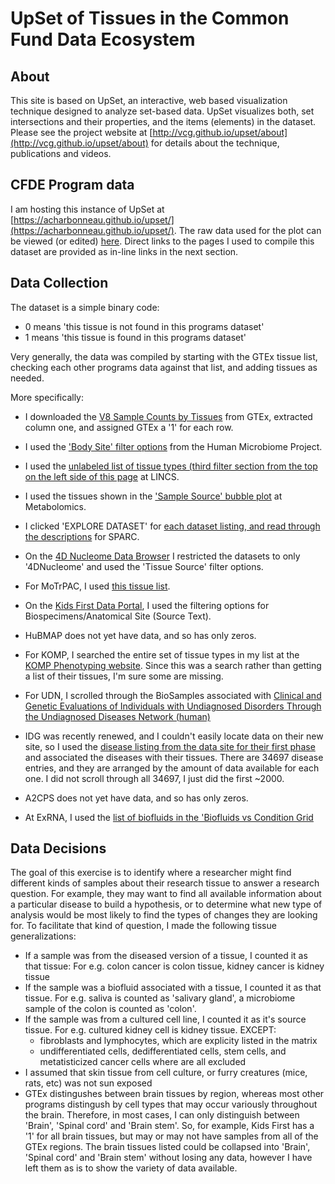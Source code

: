 # UpSet of Tissues in the Common Fund Data Ecosystem

## About

This site is based on UpSet, an interactive, web based visualization technique designed to analyze set-based data. UpSet visualizes both, set intersections and their properties, and the items (elements) in the dataset. Please see the project website at [http://vcg.github.io/upset/about](http://vcg.github.io/upset/about) for details about the technique, publications and videos.

## CFDE Program data

I am hosting this instance of UpSet at [https://acharbonneau.github.io/upset/](https://acharbonneau.github.io/upset/). The raw data used for the plot can be viewed (or edited) [here](https://github.com/ACharbonneau/upset/blob/master/data/Programs.csv). Direct links to the pages I used to compile this dataset are provided as in-line links in the next section.

## Data Collection

The dataset is a simple binary code:
- 0 means 'this tissue is not found in this programs dataset'
- 1 means 'this tissue is found in this programs dataset'

Very generally, the data was compiled by starting with the GTEx tissue list, checking each other programs data against that list, and adding tissues as needed.

More specifically:

- I downloaded the [V8 Sample Counts by Tissues](https://gtexportal.org/home/tissueSummaryPage) from GTEx, extracted column one, and assigned GTEx a '1' for each row. 

- I used the ['Body Site' filter options](https://portal.hmpdacc.org/search/s?facetTab=cases) from the Human Microbiome Project.

- I used the [unlabeled list of tissue types (third filter section from the top on the left side of this page](http://lincsportal.ccs.miami.edu/cells/#/catalog) at LINCS.

- I used the tissues shown in the ['Sample Source' bubble plot](https://www.metabolomicsworkbench.org/data/Bubble_source3.php) at Metabolomics.

- I clicked 'EXPLORE DATASET' for [each dataset listing, and read through the descriptions](https://data.sparc.science/browse/#/?searchType=datasets&searchTerms=) for SPARC.

- On the [4D Nucleome Data Browser](https://data.4dnucleome.org/browse/?award.project=4DN&experimentset_type=replicate&type=ExperimentSetReplicate) I restricted the datasets to only '4DNucleome' and used the 'Tissue Source' filter options.

- For MoTrPAC, I used [this tissue list](http://study-docs.motrpac-data.org/MoTrPAC_External_Data_Release_ReadMe.pdf).

- On the [Kids First Data Portal](https://portal.kidsfirstdrc.org/explore), I used the filtering options for Biospecimens/Anatomical Site (Source Text).

- HuBMAP does not yet have data, and so has only zeros.

- For KOMP, I searched the entire set of tissue types in my list at the [KOMP Phenotyping website](https://www.kompphenotype.org/index.php). Since this was a search rather than getting a list of their tissues, I'm sure some are missing. 

- For UDN, I scrolled through the BioSamples associated with [Clinical and Genetic Evaluations of Individuals with Undiagnosed Disorders Through the Undiagnosed Diseases Network (human)](https://www.ncbi.nlm.nih.gov/biosample?Db=biosample&DbFrom=bioproject&Cmd=Link&LinkName=bioproject_biosample&LinkReadableName=BioSample&ordinalpos=1&IdsFromResult=350184,350185)

- IDG was recently renewed, and I couldn't easily locate data on their new site, so I used the [disease listing from the data site for their first phase](https://pharos.nih.gov/diseases) and associated the diseases with their tissues. There are 34697 disease entries, and they are arranged by the amount of data available for each one. I did not scroll through all 34697, I just did the first ~2000.

- A2CPS does not yet have data, and so has only zeros. 

- At ExRNA, I used the [list of biofluids in the 'Biofluids vs Condition Grid](https://exrna-atlas.org/exat/fluidVsDis)


## Data Decisions

The goal of this exercise is to identify where a researcher might find different kinds of samples about their research tissue to answer a research question. For example, they may want to find all available information about a particular disease to build a hypothesis, or to determine what new type of analysis would be most likely to find the types of changes they are looking for. To facilitate that kind of question, I made the following tissue generalizations:

- If a sample was from the diseased version of a tissue, I counted it as that tissue: For e.g. colon cancer is colon tissue, kidney cancer is kidney tissue
- If the sample was a biofluid associated with a tissue, I counted it as that tissue. For e.g. saliva is counted as 'salivary gland', a microbiome sample of the colon is counted as 'colon'.
- If the sample was from a cultured cell line, I counted it as it's source tissue. For e.g. cultured kidney cell is kidney tissue. EXCEPT:
    - fibroblasts and lymphocytes, which are explicity listed in the matrix
    - undifferentiated cells, dedifferentiated cells, stem cells, and metatisticized cancer cells where are all excluded
- I assumed that skin tissue from cell culture, or furry creatures (mice, rats, etc) was not sun exposed
- GTEx distingushes between brain tissues by region, whereas most other programs distingush by cell types that may occur variously throughout the brain. Therefore, in most cases, I can only distinguish between 'Brain', 'Spinal cord' and 'Brain stem'. So, for example, Kids First has a '1' for all brain tissues, but may or may not have samples from all of the GTEx regions. The brain tissues listed could be collapsed into 'Brain', 'Spinal cord' and 'Brain stem' without losing any data, however I have left them as is to show the variety of data available. 
